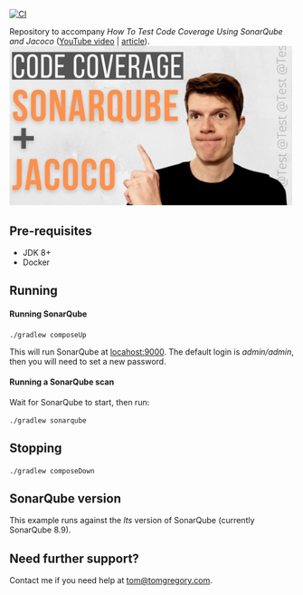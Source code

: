 [![CI](https://github.com/tkgregory/sonarqube-jacoco-code-coverage/actions/workflows/gradle.yml/badge.svg)](https://github.com/tkgregory/sonarqube-jacoco-code-coverage/actions/workflows/gradle.yml)

Repository to accompany *How To Test Code Coverage Using SonarQube and Jacoco* ([YouTube video](https://youtu.be/6BTOd0X8UCs) | [article](https://tomgregory.com/how-to-measure-code-coverage-using-sonarqube-and-jacoco/)).
[<img src="How-to-measure-code-coverage-using-SonarQube-and-Jacoco.jpg" width="500px"/>](https://youtu.be/6BTOd0X8UCs)

## Pre-requisites
* JDK 8+
* Docker

## Running

#### Running SonarQube
`./gradlew composeUp`

This will run SonarQube at [locahost:9000](http://localhost:9000).
The default login is *admin/admin*, then you will need to set a new password.

#### Running a SonarQube scan
Wait for SonarQube to start, then run:

`./gradlew sonarqube`

## Stopping
`./gradlew composeDown`

## SonarQube version
This example runs against the *lts* version of SonarQube (currently SonarQube 8.9).

## Need further support?
Contact me if you need help at tom@tomgregory.com.
